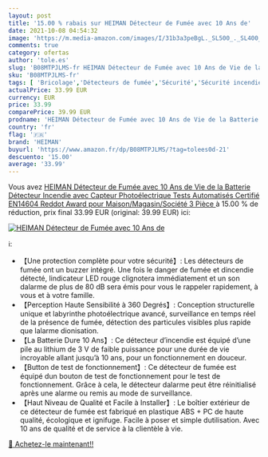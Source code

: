 ```yaml
---
layout: post
title: '15.00 % rabais sur HEIMAN Détecteur de Fumée avec 10 Ans de'
date: 2021-10-08 04:54:32
image: 'https://m.media-amazon.com/images/I/31b3a3peBgL._SL500_._SL400_.jpg'
comments: true
category: ofertas
author: 'tole.es'
slug: 'B08MTPJLMS-fr HEIMAN Détecteur de Fumée avec 10 Ans de Vie de la...'
sku: 'B08MTPJLMS-fr'
tags: [ 'Bricolage','Détecteurs de fumée','Sécurité','Sécurité incendie','heiman', ]
actualPrice: 33.99 EUR
currency: EUR
price: 33.99
comparePrice: 39.99 EUR
prodname: 'HEIMAN Détecteur de Fumée avec 10 Ans de Vie de la Batterie  Détecteur Incendie avec Capteur Photoélectrique Tests Automatisés  Certifié EN14604  Reddot Award  pour Maison/Magasin/Société 3 Pièce '
country: 'fr'
flag: '🇫🇷'
brand: 'HEIMAN'
buyurl: 'https://www.amazon.fr/dp/B08MTPJLMS/?tag=tolees0d-21'
descuento: '15.00'
average: '33.99'
---
```


Vous avez [HEIMAN Détecteur de Fumée avec 10 Ans de Vie de la Batterie  Détecteur Incendie avec Capteur Photoélectrique Tests Automatisés  Certifié EN14604  Reddot Award  pour Maison/Magasin/Société 3 Pièce ](https://www.amazon.fr/dp/B08MTPJLMS/?tag=tolees0d-21)  à  15.00 % de réduction, prix final  33.99 EUR (original: 39.99 EUR) ici:

[![HEIMAN Détecteur de Fumée avec 10 Ans de](https://m.media-amazon.com/images/I/31b3a3peBgL._SL500_._SL400_.jpg)](https://www.amazon.fr/dp/B08MTPJLMS/?tag=tolees0d-21)

ℹ️:

- 【Une protection complète pour votre sécurité】: Les détecteurs de fumée ont un buzzer intégré. Une fois le danger de fumée et dincendie détecté, lindicateur LED rouge clignotera immédiatement et un son dalarme de plus de 80 dB sera émis pour vous le rappeler rapidement, à vous et à votre famille.
- 【Perception Haute Sensibilité à 360 Degrés】: Conception structurelle unique et labyrinthe photoélectrique avancé, surveillance en temps réel de la présence de fumée, détection des particules visibles plus rapide que lalarme dionisation.
- 【La Batterie Dure 10 Ans】: Ce détecteur d’incendie est équipé d’une pile au lithium de 3 V de faible puissance pour une durée de vie incroyable allant jusqu’à 10 ans, pour un fonctionnement en douceur.
- 【Button de test de fonctionnement】: Ce détecteur de fumée est équipé dun bouton de test de fonctionnement pour le test de fonctionnement. Grâce à cela, le détecteur dalarme peut être réinitialisé après une alarme ou remis au mode de surveillance.
- 【Haut Niveau de Qualité et Facile à Installer】: Le boîtier extérieur de ce détecteur de fumée est fabriqué en plastique ABS + PC de haute qualité, écologique et ignifuge. Facile à poser et simple dutilisation. Avec 10 ans de qualité et de service à la clientèle à vie.

[🛒 Achetez-le maintenant!!](https://www.amazon.fr/dp/B08MTPJLMS/?tag=tolees0d-21)
